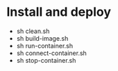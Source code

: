 # Install and deploy
* sh clean.sh 
* sh build-image.sh 
* sh run-container.sh 
* sh connect-container.sh
* sh stop-container.sh 